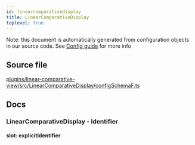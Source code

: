 ```yaml
---
id: linearcomparativedisplay
title: LinearComparativeDisplay
toplevel: true
---
```


Note: this document is automatically generated from configuration objects in our
source code. See [Config guide](/docs/config_guide) for more info

## Source file

[plugins/linear-comparative-view/src/LinearComparativeDisplay/configSchemaF.ts](https://github.com/GMOD/jbrowse-components/blob/main/plugins/linear-comparative-view/src/LinearComparativeDisplay/configSchemaF.ts)

## Docs

### LinearComparativeDisplay - Identifier

#### slot: explicitIdentifier
